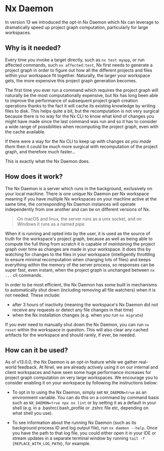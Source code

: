 # Nx Daemon

In version 13 we introduced the opt-in Nx Daemon which Nx can leverage to dramatically speed up project graph computation, particularly for large workspaces.

## Why is it needed?

Every time you invoke a target directly, such as `nx test myapp`, or run affected commands, such `nx affected:test`, Nx first needs to generate a project graph in order to figure out how all the different projects and files within your workspace fit together. Naturally, the larger your workspace gets, the more expensive this project graph generation becomes.

The first time you ever run a command which requires the project graph will naturally be the most computationally expensive, but Nx has long been able to improve the performance of subsequent project graph creation operations thanks to the fact it will cache its existing knowledge by writing files to disk. This helps quite a bit, but the recomputation is not very surgical because there is no way for the Nx CLI to know what kind of changes you might have made since the last command was run and so it has to consider a wide range of possibilities when recomputing the project graph, even with the cache available.

If there were a way for the Nx CLI to keep up with changes _as you made them_ then it could be much more surgical with recomputation of the project graph, and therefore much faster...

This is exactly what the Nx Daemon does.

## How does it work?

The Nx Daemon is a server which runs in the background, exclusively on your local machine. There is one unique Nx Daemon per Nx workspace meaning if you have multiple Nx workspaces on your machine active at the same time, the corresponding Nx Daemon instances will operate independently from one another and can be on different versions of Nx.

> On macOS and linux, the server runs as a unix socket, and on Windows it runs as a named pipe.

When it is running and opted into by the user, it is used as the source of truth for the workspace's project graph, because as well as being able to compute the full thing from scratch it is capable of _maintaining_ the project graph over time as changes are made in your workspace. It does this by watching for changes to the files in your workspace (intelligently throttling to ensure minimal recomputation when changing lots of files) and keeps everything within the memory of the server process, so responses can be super fast, even instant, when the project graph is unchanged between `nx ...` cli commands.

In order to be most efficient, the Nx Daemon has some built in mechanisms to automatically shut down (including removing all file watchers) when it is not needed. These include:

- after 3 hours of inactivity (meaning the workspace's Nx Daemon did not receive any requests or detect any file changes in that time)
- when the Nx installation changes (e.g. when you run `nx migrate`)

If you ever need to manually shut down the Nx Daemon, you can run `nx reset` within the workspace in question. This will also clear any cached artifacts for the workspace and should rarely, if ever, be needed.

## How can it be used?

As of v13.0.0, the Nx Daemon is an opt-in feature while we gather real-world feedback. At Nrwl, we are already actively using it on our internal and client workspaces and have seen some huge performance increases for project graph computation on very large workspaces. We encourage you to consider enabling it on your workspace by following the instructions below:

- To opt in to using the Nx Daemon, simply set `NX_DAEMON=true` as an environment variable. You can do this on a command by command basis such as `NX_DAEMON=true npx nx lint` or by setting it as a default in your shell (e.g. in a .bashrc/.bash_profile or .zshrc file etc, depending on what shell you use).

- To see information about the running Nx Daemon (such as its background process ID and log output file), run `nx daemon --help`. Once you have the path to that log file, you could either open it in your IDE or stream updates in a separate terminal window by running `tail -f {REPLACE_WITH_LOG_PATH}`, for example.

